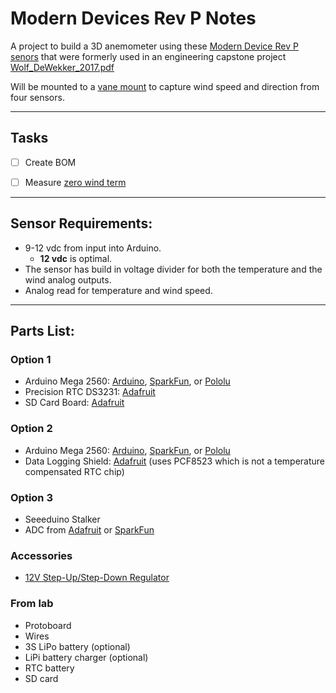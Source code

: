 # Modern Devices Rev P Notes

A project to build a 3D anemometer using these [Modern Device Rev P senors](https://moderndevice.com/product/wind-sensor-rev-p/) that were formerly used in an engineering capstone project [Wolf_DeWekker_2017.pdf](https://gitlab.com/de-wekker-lab/ModernDevices-RevP/-/blob/master/reference/Wolf_DeWekker_2017.pdf)

Will be mounted to a [vane mount](https://kestrelmeters.com/products/kestrel-rotating-vane-mount-carry-case-for-5000-series-1) to capture wind speed and direction from four sensors.

* * *

## Tasks
- [ ] Create BOM
- [ ] Measure [zero wind term](https://moderndevice.com/uncategorized/calibrating-rev-p-wind-sensor-new-regression/?preview=true)


* * *

## Sensor Requirements:
- 9-12 vdc from input into Arduino.
  - **12 vdc** is optimal.
- The sensor has build in voltage divider for both the temperature and the wind analog outputs.
- Analog read for temperature and wind speed.

* * *

## Parts List:

### Option 1
- Arduino Mega 2560: [Arduino](https://store.arduino.cc/usa/mega-2560-r3), [SparkFun](https://www.sparkfun.com/products/11061), or [Pololu](https://www.pololu.com/product/1699)
- Precision RTC DS3231: [Adafruit](https://learn.adafruit.com/adafruit-ds3231-precision-rtc-breakout)
- SD Card Board: [Adafruit](https://learn.adafruit.com/adafruit-micro-sd-breakout-board-card-tutorial)

### Option 2
- Arduino Mega 2560: [Arduino](https://store.arduino.cc/usa/mega-2560-r3), [SparkFun](https://www.sparkfun.com/products/11061), or [Pololu](https://www.pololu.com/product/1699)
- Data Logging Shield: [Adafruit](https://www.adafruit.com/product/1141) (uses PCF8523 which is not a temperature compensated RTC chip)

### Option 3
- Seeeduino Stalker
- ADC from [Adafruit](https://learn.adafruit.com/adafruit-4-channel-adc-breakouts/overview) or [SparkFun](https://www.sparkfun.com/products/15334)

### Accessories
- [12V Step-Up/Step-Down Regulator](https://www.pololu.com/product/2577)

### From lab
- Protoboard
- Wires
- 3S LiPo battery (optional)
- LiPi battery charger (optional)
- RTC battery
- SD card
